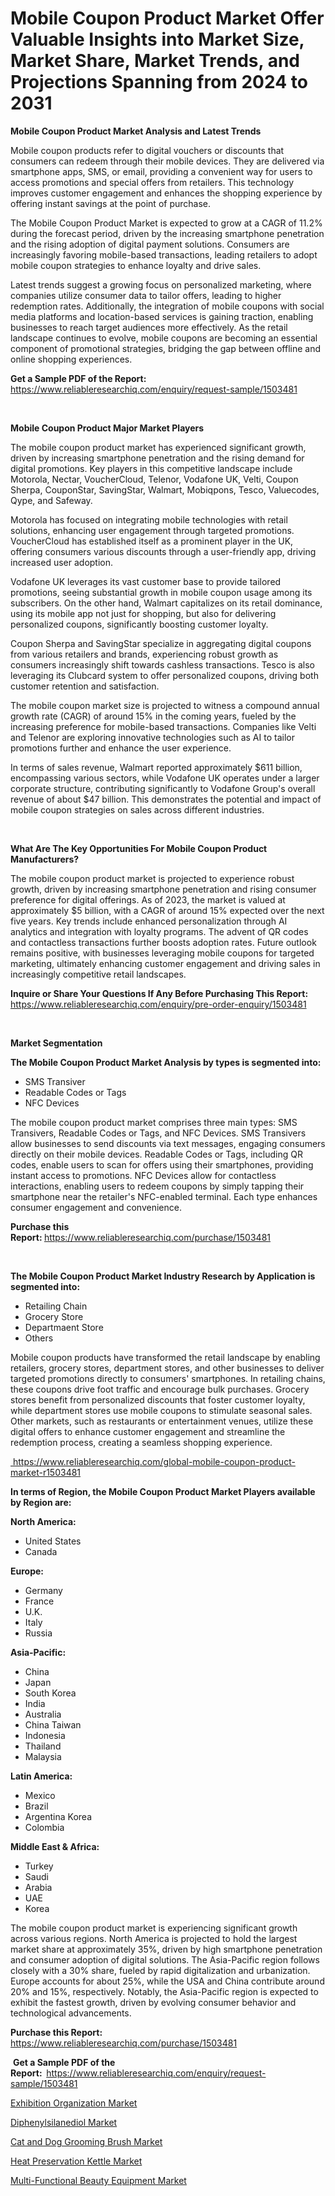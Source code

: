<p><h1>Mobile Coupon Product Market Offer Valuable Insights into Market Size, Market Share, Market Trends, and Projections Spanning from 2024 to 2031</h1></p><p><strong>Mobile Coupon Product Market Analysis and Latest Trends</strong></p>
<p><p>Mobile coupon products refer to digital vouchers or discounts that consumers can redeem through their mobile devices. They are delivered via smartphone apps, SMS, or email, providing a convenient way for users to access promotions and special offers from retailers. This technology improves customer engagement and enhances the shopping experience by offering instant savings at the point of purchase.</p><p>The Mobile Coupon Product Market is expected to grow at a CAGR of 11.2% during the forecast period, driven by the increasing smartphone penetration and the rising adoption of digital payment solutions. Consumers are increasingly favoring mobile-based transactions, leading retailers to adopt mobile coupon strategies to enhance loyalty and drive sales.</p><p>Latest trends suggest a growing focus on personalized marketing, where companies utilize consumer data to tailor offers, leading to higher redemption rates. Additionally, the integration of mobile coupons with social media platforms and location-based services is gaining traction, enabling businesses to reach target audiences more effectively. As the retail landscape continues to evolve, mobile coupons are becoming an essential component of promotional strategies, bridging the gap between offline and online shopping experiences.</p></p>
<p><strong>Get a Sample PDF of the Report:&nbsp;</strong> <a href="https://www.reliableresearchiq.com/enquiry/request-sample/1503481?utm_campaign=1106&utm_medium=2&utm_source=Github&utm_content=ia&utm_term=27092024&utm_id=mobile-coupon-product">https://www.reliableresearchiq.com/enquiry/request-sample/1503481</a></p>
<p>&nbsp;</p>
<p><strong>Mobile Coupon Product Major Market Players</strong></p>
<p><p>The mobile coupon product market has experienced significant growth, driven by increasing smartphone penetration and the rising demand for digital promotions. Key players in this competitive landscape include Motorola, Nectar, VoucherCloud, Telenor, Vodafone UK, Velti, Coupon Sherpa, CouponStar, SavingStar, Walmart, Mobiqpons, Tesco, Valuecodes, Qype, and Safeway.</p><p>Motorola has focused on integrating mobile technologies with retail solutions, enhancing user engagement through targeted promotions. VoucherCloud has established itself as a prominent player in the UK, offering consumers various discounts through a user-friendly app, driving increased user adoption.</p><p>Vodafone UK leverages its vast customer base to provide tailored promotions, seeing substantial growth in mobile coupon usage among its subscribers. On the other hand, Walmart capitalizes on its retail dominance, using its mobile app not just for shopping, but also for delivering personalized coupons, significantly boosting customer loyalty.</p><p>Coupon Sherpa and SavingStar specialize in aggregating digital coupons from various retailers and brands, experiencing robust growth as consumers increasingly shift towards cashless transactions. Tesco is also leveraging its Clubcard system to offer personalized coupons, driving both customer retention and satisfaction.</p><p>The mobile coupon market size is projected to witness a compound annual growth rate (CAGR) of around 15% in the coming years, fueled by the increasing preference for mobile-based transactions. Companies like Velti and Telenor are exploring innovative technologies such as AI to tailor promotions further and enhance the user experience.</p><p>In terms of sales revenue, Walmart reported approximately $611 billion, encompassing various sectors, while Vodafone UK operates under a larger corporate structure, contributing significantly to Vodafone Group's overall revenue of about $47 billion. This demonstrates the potential and impact of mobile coupon strategies on sales across different industries.</p></p>
<p>&nbsp;</p>
<p><strong>What Are The Key Opportunities For Mobile Coupon Product Manufacturers?</strong></p>
<p><p>The mobile coupon product market is projected to experience robust growth, driven by increasing smartphone penetration and rising consumer preference for digital offerings. As of 2023, the market is valued at approximately $5 billion, with a CAGR of around 15% expected over the next five years. Key trends include enhanced personalization through AI analytics and integration with loyalty programs. The advent of QR codes and contactless transactions further boosts adoption rates. Future outlook remains positive, with businesses leveraging mobile coupons for targeted marketing, ultimately enhancing customer engagement and driving sales in increasingly competitive retail landscapes.</p></p>
<p><strong>Inquire or Share Your Questions If Any Before Purchasing This Report:</strong> <a href="https://www.reliableresearchiq.com/enquiry/pre-order-enquiry/1503481?utm_campaign=1106&utm_medium=2&utm_source=Github&utm_content=ia&utm_term=27092024&utm_id=mobile-coupon-product">https://www.reliableresearchiq.com/enquiry/pre-order-enquiry/1503481</a></p>
<p>&nbsp;</p>
<p><strong>Market Segmentation</strong></p>
<p><strong>The Mobile Coupon Product Market Analysis by types is segmented into:</strong></p>
<p><ul><li>SMS Transiver</li><li>Readable Codes or Tags</li><li>NFC Devices</li></ul></p>
<p><p>The mobile coupon product market comprises three main types: SMS Transivers, Readable Codes or Tags, and NFC Devices. SMS Transivers allow businesses to send discounts via text messages, engaging consumers directly on their mobile devices. Readable Codes or Tags, including QR codes, enable users to scan for offers using their smartphones, providing instant access to promotions. NFC Devices allow for contactless interactions, enabling users to redeem coupons by simply tapping their smartphone near the retailer's NFC-enabled terminal. Each type enhances consumer engagement and convenience.</p></p>
<p><strong>Purchase this Report:&nbsp;</strong><a href="https://www.reliableresearchiq.com/purchase/1503481?utm_campaign=1106&utm_medium=2&utm_source=Github&utm_content=ia&utm_term=27092024&utm_id=mobile-coupon-product">https://www.reliableresearchiq.com/purchase/1503481</a></p>
<p>&nbsp;</p>
<p><strong>The Mobile Coupon Product Market Industry Research by Application is segmented into:</strong></p>
<p><ul><li>Retailing Chain</li><li>Grocery Store</li><li>Departmaent Store</li><li>Others</li></ul></p>
<p><p>Mobile coupon products have transformed the retail landscape by enabling retailers, grocery stores, department stores, and other businesses to deliver targeted promotions directly to consumers' smartphones. In retailing chains, these coupons drive foot traffic and encourage bulk purchases. Grocery stores benefit from personalized discounts that foster customer loyalty, while department stores use mobile coupons to stimulate seasonal sales. Other markets, such as restaurants or entertainment venues, utilize these digital offers to enhance customer engagement and streamline the redemption process, creating a seamless shopping experience.</p></p>
<p><a href="https://www.reliableresearchiq.com/global-mobile-coupon-product-market-r1503481?utm_campaign=1106&utm_medium=2&utm_source=Github&utm_content=ia&utm_term=27092024&utm_id=mobile-coupon-product">&nbsp;https://www.reliableresearchiq.com/global-mobile-coupon-product-market-r1503481</a></p>
<p><strong>In terms of Region, the Mobile Coupon Product Market Players available by Region are:</strong></p>
<p>
    <p> <strong> North America: </strong>
        <ul>
            <li>United States</li>
            <li>Canada</li>
        </ul>
        </p> 
    <p> <strong> Europe: </strong>
        <ul>
            <li>Germany</li>
            <li>France</li>
            <li>U.K.</li>
            <li>Italy</li>
            <li>Russia</li>
        </ul>
        </p> 
    <p> <strong> Asia-Pacific: </strong>
        <ul>
            <li>China</li>
            <li>Japan</li>
            <li>South Korea</li>
            <li>India</li>
            <li>Australia</li>
            <li>China Taiwan</li>
            <li>Indonesia</li>
            <li>Thailand</li>
            <li>Malaysia</li>
        </ul>
        </p> 
    <p> <strong> Latin America: </strong>
        <ul>
            <li>Mexico</li>
            <li>Brazil</li>
            <li>Argentina Korea</li>
            <li>Colombia</li>
        </ul>
        </p> 
    <p> <strong> Middle East & Africa: </strong>
        <ul>
            <li>Turkey</li>
            <li>Saudi</li>
            <li>Arabia</li>
            <li>UAE</li>
            <li>Korea</li>
        </ul>
    </p>
    </p>
<p><p>The mobile coupon product market is experiencing significant growth across various regions. North America is projected to hold the largest market share at approximately 35%, driven by high smartphone penetration and consumer adoption of digital solutions. The Asia-Pacific region follows closely with a 30% share, fueled by rapid digitalization and urbanization. Europe accounts for about 25%, while the USA and China contribute around 20% and 15%, respectively. Notably, the Asia-Pacific region is expected to exhibit the fastest growth, driven by evolving consumer behavior and technological advancements.</p></p>
<p><strong>Purchase this Report: </strong><a href="https://www.reliableresearchiq.com/purchase/1503481?utm_campaign=1106&utm_medium=2&utm_source=Github&utm_content=ia&utm_term=27092024&utm_id=mobile-coupon-product">https://www.reliableresearchiq.com/purchase/1503481</a></p>
<p>&nbsp;<strong>Get a Sample PDF of the Report:&nbsp;&nbsp;</strong><a href="https://www.reliableresearchiq.com/enquiry/request-sample/1503481?utm_campaign=1106&utm_medium=2&utm_source=Github&utm_content=ia&utm_term=27092024&utm_id=mobile-coupon-product">https://www.reliableresearchiq.com/enquiry/request-sample/1503481</a></p>
<p><strong></strong></p>
<p><p><a href="https://www.linkedin.com/pulse/future-trajectory-exhibition-organization-market-emerging-trends-wr5ce?trackingId=EDvl26QHQZySDNGrIPL1sg%3D%3D&utm_campaign=1106&utm_medium=2&utm_source=Github&utm_content=ia&utm_term=27092024&utm_id=mobile-coupon-product">Exhibition Organization Market</a></p><p><a href="https://www.linkedin.com/pulse/global-diphenylsilanediol-industry-analysis-report-market-size-share-vq08e?trackingId=pCPuaBm5TXOSU9EzqRY3ig%3D%3D&utm_campaign=1106&utm_medium=2&utm_source=Github&utm_content=ia&utm_term=27092024&utm_id=mobile-coupon-product">Diphenylsilanediol Market</a></p><p><a href="https://issuu.com/reportprime-2/docs/cat-and-dog-grooming-brush-market-s_fde28df14a4b30?utm_campaign=1106&utm_medium=2&utm_source=Github&utm_content=ia&utm_term=27092024&utm_id=mobile-coupon-product">Cat and Dog Grooming Brush Market</a></p><p><a href="https://issuu.com/reportprime-2/docs/heat-preservation-kettle-market-siz_eb77190e3c7db8?utm_campaign=1106&utm_medium=2&utm_source=Github&utm_content=ia&utm_term=27092024&utm_id=mobile-coupon-product">Heat Preservation Kettle Market</a></p><p><a href="https://github.com/bo24bogard/Market-Research-Report-List-1/blob/main/multi-functional-beauty-equipment-market.md?utm_campaign=1106&utm_medium=2&utm_source=Github&utm_content=ia&utm_term=27092024&utm_id=mobile-coupon-product">Multi-Functional Beauty Equipment Market</a></p></p>